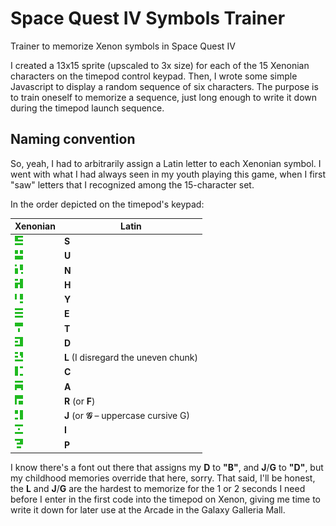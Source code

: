 # Space Quest IV Symbols Trainer
Trainer to memorize Xenon symbols in Space Quest IV

I created a 13x15 sprite (upscaled to 3x size) for each of the 15 Xenonian characters on the timepod control keypad. Then, I wrote some simple Javascript to display a random sequence of six characters. The purpose is to train oneself to memorize a sequence, just long enough to write it down during the timepod launch sequence.

## Naming convention
So,  yeah, I had to arbitrarily assign a Latin letter to each Xenonian symbol. I went with what I had always seen in my youth playing this game, when I first "saw" letters that I recognized among the 15-character set.

In the order depicted on the timepod's keypad:

Xenonian | Latin
--- | ---
![letter S with bottom slice](images/s.png) | **S**
![letter U with bottom slice](images/u.png) | **U**
![letter N, corners replaced with dots](images/n.png) | **N**
![letter H with partial top slice](images/h.png) | **H**
![letter Y, but more like a 4](images/y.png) | **Y**
![letter E with top and bottom slices](images/e.png) | **E**
![letter T with top slice](images/t.png) | **T**
![letter D with partial top and bottom slices](images/d.png) | **D**
![letter L with top and bottom slices, plus an uneven chunk](images/l.png) | **L** (I disregard the uneven chunk)
![letter C with vertical slice](images/c.png) | **C**
![letter A with top slice](images/a.png) | **A**
![letter R (or F) with corner slice](images/r.png) | **R** (or **F**)
![letter J with top cap, and vertical slice; or uppercase cursive G (kinda)](images/j.png) | **J** (or **𝒢** &ndash; uppercase cursive G)
![letter I with top and bottom slice](images/i.png) | **I**
![letter P (or a question mark)](images/p.png) | **P**

I know there's a font out there that assigns my **D** to **"B"**, and **J**/**G** to **"D"**, but my childhood memories override that here, sorry. That said, I'll be honest, the **L** and **J**/**G** are the hardest to memorize for the 1 or 2 seconds I need before I enter in the first code into the timepod on Xenon, giving me time to write it down for later use at the Arcade in the Galaxy Galleria Mall.
